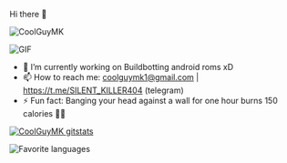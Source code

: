  Hi there 👋

<img src="https://komarev.com/ghpvc/?username=CoolGuyMK&style=plastic&" alt="CoolGuyMK" /><br>

<img align="center" alt="GIF" src="https://i.pinimg.com/originals/e4/26/70/e426702edf874b181aced1e2fa5c6cde.gif" /><br>

- 🔭 I’m currently working on Buildbotting android roms xD
- 📫 How to reach me: coolguymk1@gmail.com | https://t.me/SILENT_KILLER404 (telegram)
- ⚡ Fun fact: Banging your head against a wall for one hour burns 150 calories 🥴🙃

[![CoolGuyMK gitstats](https://github-readme-stats.vercel.app/api?username=CoolGuyMK&layout=compact&theme=calm&count_private=true)](https://github.com/CoolGuyMK)

![Favorite languages](https://github-readme-stats.vercel.app/api/top-langs/?username=CoolGuyMK&layout=large&theme=calm&count_private=true)

